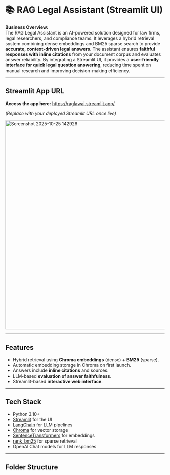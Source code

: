 # 📚 RAG Legal Assistant (Streamlit UI)

**Business Overview:**  
The RAG Legal Assistant is an AI-powered solution designed for law firms, legal researchers, and compliance teams. It leverages a hybrid retrieval system combining dense embeddings and BM25 sparse search to provide **accurate, context-driven legal answers**. The assistant ensures **faithful responses with inline citations** from your document corpus and evaluates answer reliability. By integrating a Streamlit UI, it provides a **user-friendly interface for quick legal question answering**, reducing time spent on manual research and improving decision-making efficiency.

---

## Streamlit App URL


**Access the app here:** https://raglawai.streamlit.app/

*(Replace with your deployed Streamlit URL once live)*

<img width="1544" height="659" alt="Screenshot 2025-10-25 142926" src="https://github.com/user-attachments/assets/03624042-9672-4c91-8f70-cb278ceaf759" />


---

## Features

- Hybrid retrieval using **Chroma embeddings** (dense) + **BM25** (sparse).  
- Automatic embedding storage in Chroma on first launch.  
- Answers include **inline citations** and sources.  
- LLM-based **evaluation of answer faithfulness**.  
- Streamlit-based **interactive web interface**.  

---

## Tech Stack

- Python 3.10+  
- [Streamlit](https://streamlit.io/) for the UI  
- [LangChain](https://www.langchain.com/) for LLM pipelines  
- [Chroma](https://www.trychroma.com/) for vector storage  
- [SentenceTransformers](https://www.sbert.net/) for embeddings  
- [rank_bm25](https://github.com/dorianbrown/rank_bm25) for sparse retrieval  
- OpenAI Chat models for LLM responses  

---

## Folder Structure


